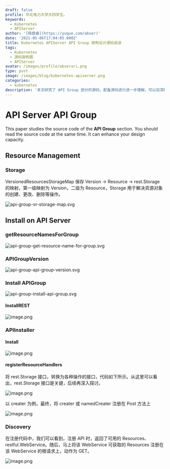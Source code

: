 ```yaml
---
draft: false
profile: 华北电力大学大四学生。
keywords:
  - Kubernetes
  - APIServer
author: '[杨鼎睿](https://yuque.com/abser)'
date: '2021-05-06T17:04:05.000Z'
title: Kubernetes APIServer API Group 架构设计源码阅读
tags:
  - Kubernetes
  - 源码架构图
  - APIServer
avatar: /images/profile/abserari.png
type: post
image: /images/blog/kubernetes-apiserver.png
categories:
  - kubernetes
description: '本文研究了 API Group 部分的源码，配备源码进行进一步理解，可以加深理解,增强相关设计能力。'
---
```


# API Server API Group

This paper studies the source code of the  **API Group** section. You should read the source code at the same time. It can enhance your design capacity.

## Resource Management

### Storage

VersionedResourcesStorageMap 保存 Version -&gt; Resource -&gt; rest.Storage 的映射，第一级映射为 Version，二级为 Resource，Storage 用于解决资源对象的创建、更改、删除等操作。

![api-group-vr-storage-map.svg](../.gitbook/assets/3.png)

## Install on API Server

### getResourceNamesForGroup

![api-group-get-resource-name-for-group.svg](../.gitbook/assets/4.png)

### APIGroupVersion

![api-group-api-group-version.svg](../.gitbook/assets/5.png)

### Install APIGroup

![api-group-install-api-group.svg](../.gitbook/assets/6.png)

#### InstallREST

![image.png](../.gitbook/assets/7.png)

### APIInstaller

#### Install

![image.png](../.gitbook/assets/8.png)

#### registerResourceHandlers

将 rest.Storage 接口，转换为各种操作的接口，代码如下所示。从这里可以看出，rest.Storage 接口是关键，后续再深入探讨。

![image.png](../.gitbook/assets/9.png)

以 creater 为例，最终，将 creater 或 namedCreater 注册在 Post 方法上

![image.png](../.gitbook/assets/10.png)

### Discovery

在注册代码中，我们可以看到，注册 API 时，返回了可用的 Resources、restful.WebService。随后，马上将该 WebService 可获取的 Resources 注册在该 WebService 的根请求上，动作为 GET。

![image.png](../.gitbook/assets/11.png)

